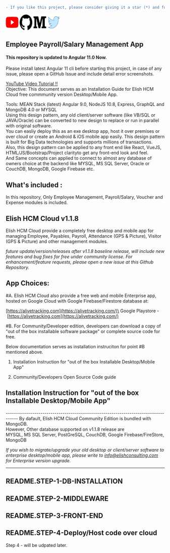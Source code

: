 ```diff
- If you like this project, please consider giving it a star (*) and follow me at GitHub & YouTube.
```
[<img src="https://github.com/AmitXShukla/AmitXShukla.github.io/blob/master/assets/icons/youtube.svg" width=40 height=50>](https://youtube.com/AmitShukla_AI)
[<img src="https://github.com/AmitXShukla/AmitXShukla.github.io/blob/master/assets/icons/github.svg" width=40 height=50>](https://github.com/AmitXShukla)
[<img src="https://github.com/AmitXShukla/AmitXShukla.github.io/blob/master/assets/icons/medium.svg" width=40 height=50>](https://medium.com/@Amit_Shukla)
[<img src="https://github.com/AmitXShukla/AmitXShukla.github.io/blob/master/assets/icons/twitter_1.svg" width=40 height=50>](https://twitter.com/ashuklax)

[](https://github.com/opencoca/Employee-Payroll-Salary-App-Angular-11-MEAN-Stack/tree/master#employee-payrollsalary-management-app)Employee Payroll/Salary Management App
-------------------------------------------------------------------------------------------------------------------------------------------------------------------------

#### [](https://github.com/opencoca/Employee-Payroll-Salary-App-Angular-11-MEAN-Stack/tree/master#this-repository-is-updated-to-angular-110-now)This repository is updated to Angular 11.0 Now.

Please install latest Angular 11 cli before starting this project, in case of any issue, please open a GitHub Issue and include detail error screenshots.

[YouTube Video Tutorial !!](https://youtu.be/sWOXETusJNw)\
Objective: This document serves as an Installation Guide for Elish HCM Cloud free commmunity version Desktop/Mobile App.

Tools: MEAN Stack (latest) Angular 9.0, NodeJS 10.8, Express, GraphQL and MongoDB 4.0 or MYSQL\
Using this design pattern, any old client/server software (like VB/SQL or JAVA/Oracle) can be converted to new design to replace or run in parallel with original software.\
You can easliy deploy this as an exe desktop app, host it over premises or over cloud or create an Android & iOS mobile app easily. This design pattern is built for Big Data technologies and supports millions of transactions.\
Also, this design pattern can be applied to any front end like React, VueJS, HTML/JS/Bootstrap/Project clarityto get any front-end look and feel.\
And Same concepts can applied to connect to almost any database of owners choice at the backend like MYSQL, MS SQL Server, Oracle or CouchDB, MongoDB, Google Firebase etc.

[](https://github.com/opencoca/Employee-Payroll-Salary-App-Angular-11-MEAN-Stack/tree/master#whats-included-)What's included :
------------------------------------------------------------------------------------------------------------------------------

In this repository, Only Employee Management, Payroll/Salary, Voucher and Expense modules is included.

[](https://github.com/opencoca/Employee-Payroll-Salary-App-Angular-11-MEAN-Stack/tree/master#elish-hcm-cloud-v118)Elish HCM Cloud v1.1.8
----------------------------------------------------------------------------------------------------------------------------------------

Elish HCM Cloud provide a completely free desktop and mobile app for managing Employee, Payables, Payroll, Attendance (GPS & Picture), Visitor (GPS & Picture) and other management modules.

*future update/version/releases after v1.1.8 baseline release, will include new features and bug fixes for free under community license. For enhancement/feature requests, please open a new issue at this Github Repository.*

[](https://github.com/opencoca/Employee-Payroll-Salary-App-Angular-11-MEAN-Stack/tree/master#app-choices)App Choices:
---------------------------------------------------------------------------------------------------------------------

#A. Elish HCM Cloud also provide a free web and mobile Enterprise app, hosted on Google Cloud with Google Firebase/Firestore database at:

[https://alivetracking.com](https://alivetracking.com/)\
Google Playstore - [https://alivetracking.com](https://alivetracking.com/)

#B. For Community/Developer edition, developers can download a copy of "out of the box installable software package" or complete source code for free.

Below documentation serves as installation instruciton for point #B mentioned above.

1.  Installation Instruction for "out of the box Installable Desktop/Mobile App"

2.  Community/Developers Open Source Code guide

[](https://github.com/opencoca/Employee-Payroll-Salary-App-Angular-11-MEAN-Stack/tree/master#installation-instruction-for-out-of-the-box-installable-desktopmobile-app)Installation Instruction for "out of the box Installable Desktop/Mobile App"
---------------------------------------------------------------------------------------------------------------------------------------------------------------------------------------------------------------------------------------------------

[](https://github.com/opencoca/Employee-Payroll-Salary-App-Angular-11-MEAN-Stack/tree/master#------------------------------------------------------------------------------------by-dafault-elish-hcm-cloud-community-edition-is-bundled-with-mongodbhowever-other-database-supported-on-v118-release-aremysql-ms-sql-server-postgresql-couchdb-google-firebasefirestore-mongodbif-you-wish-to-migrateupgrade-your-old-desktop-or-clientserver-software-to-enterprise-desktopmobile-app-please-write-to-infoelishconsultingcom-for-enterprise-version-upgrade)------------------------------------------------------------------------------------ By dafault, Elish HCM Cloud Community Edition is bundled with MongoDB.\
However, Other database supported on v1.1.8 release are\
MYSQL, MS SQL Server, PostGreSQL, CouchDB, Google Firebase/FireStore, MongoDB

*If you wish to migrate/upgrade your old desktop or client/server software to enterprise desktop/mobile app, please write to info@elishconsulting.com for Enterprise version upgrade.*

---------------------------------------------------------------------------------------------------------------------------------------------------------------------------------------------------------------------------------------------------------------------------------------------------------------------------------------------------------------------------------------------------------------------------------------------------------------------------------------------------------------------------------------------------------------------------------------------------------------------------------------------------------------------------------------------------------------------------------------------------------------------------------------------------------------------------------------------------------------------------------------------------------------------------------------------------------------------------------------------------------------------------------------------------------------

[](https://github.com/opencoca/Employee-Payroll-Salary-App-Angular-11-MEAN-Stack/tree/master#readmestep-1-db-installation)README.STEP-1-DB-INSTALLATION
-------------------------------------------------------------------------------------------------------------------------------------------------------

[](https://github.com/opencoca/Employee-Payroll-Salary-App-Angular-11-MEAN-Stack/tree/master#readmestep-2-middleware)README.STEP-2-MIDDLEWARE
---------------------------------------------------------------------------------------------------------------------------------------------

[](https://github.com/opencoca/Employee-Payroll-Salary-App-Angular-11-MEAN-Stack/tree/master#readmestep-3-front-end)README.STEP-3-FRONT-END
-------------------------------------------------------------------------------------------------------------------------------------------

[](https://github.com/opencoca/Employee-Payroll-Salary-App-Angular-11-MEAN-Stack/tree/master#readmestep-4-deployhost-code-over-cloud)README.STEP-4-Deploy/Host code over cloud
------------------------------------------------------------------------------------------------------------------------------------------------------------------------------

Step 4 - will be udpated later.
